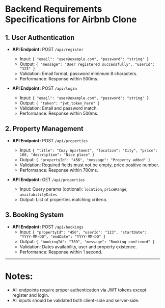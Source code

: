 # Backend Requirements Specifications for Airbnb Clone

## 1. User Authentication

- **API Endpoint:** POST `/api/register`  
  - Input: `{ "email": "user@example.com", "password": "string" }`  
  - Output: `{ "message": "User registered successfully", "userId": "123" }`  
  - Validation: Email format, password minimum 8 characters.  
  - Performance: Response within 500ms.

- **API Endpoint:** POST `/api/login`  
  - Input: `{ "email": "user@example.com", "password": "string" }`  
  - Output: `{ "token": "jwt_token_here" }`  
  - Validation: Email and password match.  
  - Performance: Response within 500ms.

## 2. Property Management

- **API Endpoint:** POST `/api/properties`  
  - Input: `{ "title": "Cozy Apartment", "location": "City", "price": 100, "description": "Nice place" }`  
  - Output: `{ "propertyId": "456", "message": "Property added" }`  
  - Validation: Required fields must not be empty, price positive number.  
  - Performance: Response within 700ms.

- **API Endpoint:** GET `/api/properties`  
  - Input: Query params (optional): `location`, `priceRange`, `availabilityDates`  
  - Output: List of properties matching criteria.

## 3. Booking System

- **API Endpoint:** POST `/api/bookings`  
  - Input: `{ "propertyId": "456", "userId": "123", "startDate": "YYYY-MM-DD", "endDate": "YYYY-MM-DD" }`  
  - Output: `{ "bookingId": "789", "message": "Booking confirmed" }`  
  - Validation: Dates availability, user and property existence.  
  - Performance: Response within 1 second.

---

# Notes:
- All endpoints require proper authentication via JWT tokens except register and login.
- All inputs should be validated both client-side and server-side.
